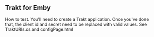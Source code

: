 ## Trakt for Emby

How to test. You'll need to create a Trakt application. Once you've done that, the client id and secret need to be replaced with valid values. See TraktURIs.cs and configPage.html
